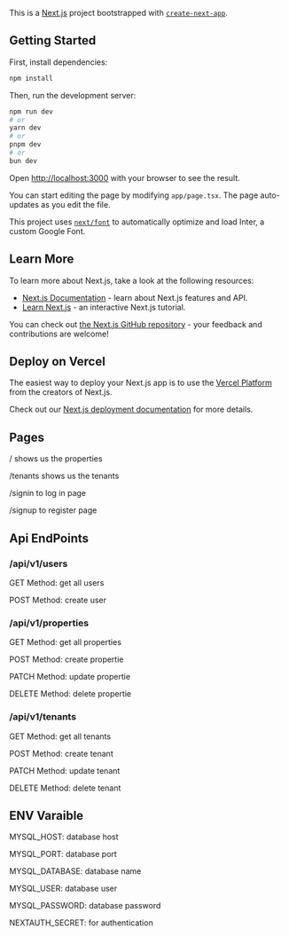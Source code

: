 This is a [Next.js](https://nextjs.org/) project bootstrapped with [`create-next-app`](https://github.com/vercel/next.js/tree/canary/packages/create-next-app).

## Getting Started

First, install dependencies:

```bash
npm install
```

Then, run the development server:

```bash
npm run dev
# or
yarn dev
# or
pnpm dev
# or
bun dev
```

Open [http://localhost:3000](http://localhost:3000) with your browser to see the result.

You can start editing the page by modifying `app/page.tsx`. The page auto-updates as you edit the file.

This project uses [`next/font`](https://nextjs.org/docs/basic-features/font-optimization) to automatically optimize and load Inter, a custom Google Font.

## Learn More

To learn more about Next.js, take a look at the following resources:

- [Next.js Documentation](https://nextjs.org/docs) - learn about Next.js features and API.
- [Learn Next.js](https://nextjs.org/learn) - an interactive Next.js tutorial.

You can check out [the Next.js GitHub repository](https://github.com/vercel/next.js/) - your feedback and contributions are welcome!

## Deploy on Vercel

The easiest way to deploy your Next.js app is to use the [Vercel Platform](https://vercel.com/new?utm_medium=default-template&filter=next.js&utm_source=create-next-app&utm_campaign=create-next-app-readme) from the creators of Next.js.

Check out our [Next.js deployment documentation](https://nextjs.org/docs/deployment) for more details.


## Pages

/ shows us the properties

/tenants shows us the tenants

/signin to log in page

/signup to register page

## Api EndPoints

### /api/v1/users
GET Method: get all users

POST Method: create user

### /api/v1/properties
GET Method: get all properties

POST Method: create propertie

PATCH Method: update propertie

DELETE Method: delete propertie

### /api/v1/tenants
GET Method: get all tenants

POST Method: create tenant

PATCH Method: update tenant

DELETE Method: delete tenant

## ENV Varaible
MYSQL_HOST: database host

MYSQL_PORT: database port

MYSQL_DATABASE: database name

MYSQL_USER: database user

MYSQL_PASSWORD: database password

NEXTAUTH_SECRET: for authentication